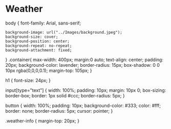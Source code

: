 # Weather

body {
    font-family: Arial, sans-serif;
  
    background-image: url("../Images/background.jpeg");
    background-size: cover;
    background-position: center;
    background-repeat: no-repeat;
    background-attachment: fixed;
 
}
.container{
    max-width: 400px;
    margin:0 auto;
    text-align: center;
    padding: 20px;
    background-color: lavender;
    border-radius: 15px;
    box-shadow: 0 0 10px rgba(0,0,0,0.1);
    margin-top: 105px;
}

h1 {
    font-size: 24px;
}

input[type="text"] {
    width: 100%;
    padding: 10px;
    margin: 10px 0;
    box-sizing: border-box;
    border: 1px solid #ccc;
    border-radius: 5px;
}

button {
    width: 100%;
    padding: 10px;
    background-color: #333;
    color: #fff;
    border: none;
    border-radius: 5px;
    cursor: pointer;
}

.weather-info {
    margin-top: 20px;
}


